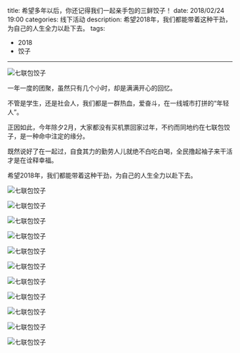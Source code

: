 title: 希望多年以后，你还记得我们一起亲手包的三鲜饺子！
date: 2018/02/24 19:00
categories: 线下活动
description: 希望2018年，我们都能带着这种干劲，为自己的人生全力以赴下去。
tags:
- 2018
- 饺子

---

![七联包饺子](http://wx1.sinaimg.cn/mw690/a9a40e85gy1fp3l90mfrqj23402c01l0.jpg)

一年一度的团聚，虽然只有几个小时，却是满满开心的回忆。

不管是学生，还是社会人，我们都是一群热血，爱奋斗，在一线城市打拼的“年轻人”。

正因如此，今年除夕2月，大家都没有买机票回家过年，不约而同地约在七联包饺子，是一种命中注定的缘分。

既然说好了在一起过，自食其力的勤劳人儿就绝不白吃白喝，全民撸起袖子来干活才是在诠释幸福。

希望2018年，我们都能带着这种干劲，为自己的人生全力以赴下去。

![七联包饺子](http://wx4.sinaimg.cn/mw690/a9a40e85gy1fp3l91x0fzj21ao0t6wvo.jpg)

![七联包饺子](http://wx2.sinaimg.cn/mw690/a9a40e85gy1fp3l935670j21ao0t6k84.jpg)

![七联包饺子](http://wx1.sinaimg.cn/mw690/a9a40e85gy1fp3l94dvvyj21ao0t6kb5.jpg)

![七联包饺子](http://wx4.sinaimg.cn/mw690/a9a40e85gy1fp3l95usyvj21ao0t6as4.jpg)

![七联包饺子](http://wx1.sinaimg.cn/mw690/a9a40e85gy1fp3l90mfrqj23402c01l0.jpg)

![七联包饺子](http://wx3.sinaimg.cn/mw690/a9a40e85gy1fp3l98gtfbj21ao0t6ts2.jpg)

![七联包饺子](http://wx3.sinaimg.cn/mw690/a9a40e85gy1fp3l99sucuj21ao0t6dvj.jpg)

![七联包饺子](http://wx4.sinaimg.cn/mw690/a9a40e85gy1fp3l9b0w9oj21ao0t6n9v.jpg)

![七联包饺子](http://wx3.sinaimg.cn/mw690/a9a40e85gy1fp3l9bxpjvj21ao0t6gy8.jpg)

![七联包饺子](http://wx4.sinaimg.cn/mw690/a9a40e85gy1fp3l9d2o0xj21ao0t6qir.jpg)

![七联包饺子](http://wx3.sinaimg.cn/mw690/a9a40e85gy1fp3l9e2pl8j21ao0t6dyx.jpg)
